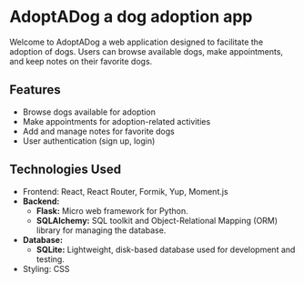 # AdoptADog a dog adoption app

Welcome to AdoptADog a web application designed to facilitate the adoption of dogs. Users can browse available dogs, make appointments, and keep notes on their favorite dogs. 

## Features

- Browse dogs available for adoption
- Make appointments for adoption-related activities
- Add and manage notes for favorite dogs
- User authentication (sign up, login)

## Technologies Used

- Frontend: React, React Router, Formik, Yup, Moment.js
- **Backend:**
  - **Flask:** Micro web framework for Python.
  - **SQLAlchemy:** SQL toolkit and Object-Relational Mapping (ORM) library for managing the database.
- **Database:**
  - **SQLite:** Lightweight, disk-based database used for development and testing.
- Styling: CSS

